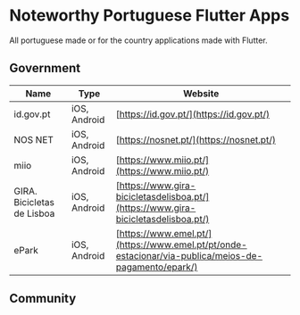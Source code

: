 # Noteworthy Portuguese Flutter Apps

All portuguese made or for the country applications made with Flutter.

## Government

| Name  | Type | Website | 
| ------------- | ------------- | ------------- |
| id.gov.pt  | iOS, Android  | [https://id.gov.pt/](https://id.gov.pt/)  |
| NOS NET  | iOS, Android  | [https://nosnet.pt/](https://nosnet.pt/)  |
| miio  | iOS, Android  | [https://www.miio.pt/](https://www.miio.pt/)  |
| GIRA. Bicicletas de Lisboa  | iOS, Android  | [https://www.gira-bicicletasdelisboa.pt/](https://www.gira-bicicletasdelisboa.pt/)  |
| ePark  | iOS, Android  | [https://www.emel.pt/](https://www.emel.pt/pt/onde-estacionar/via-publica/meios-de-pagamento/epark/)  |

## Community

